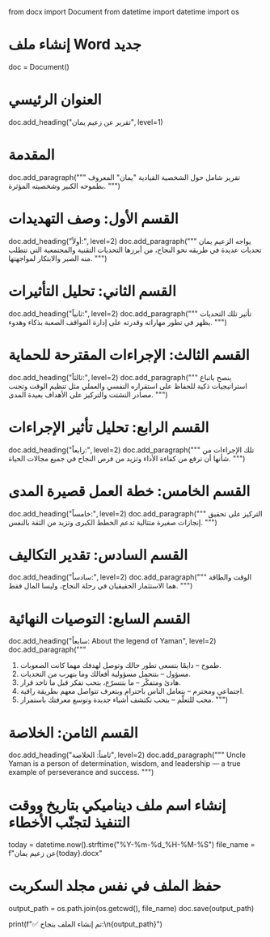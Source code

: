 from docx import Document
from datetime import datetime
import os

# إنشاء ملف Word جديد
doc = Document()

# العنوان الرئيسي
doc.add_heading("تقرير عن زعيم يمان", level=1)

# المقدمة
doc.add_paragraph("""
تقرير شامل حول الشخصية القيادية "يمان" المعروف بطموحه الكبير وشخصيته المؤثرة.
""")

# القسم الأول: وصف التهديدات
doc.add_heading("أولاً:", level=2)
doc.add_paragraph("""
يواجه الزعيم يمان تحديات عديدة في طريقه نحو النجاح، من أبرزها التحديات التقنية والمجتمعية 
التي تتطلب منه الصبر والابتكار لمواجهتها.
""")

# القسم الثاني: تحليل التأثيرات
doc.add_heading("ثانياً:", level=2)
doc.add_paragraph("""
تأثير تلك التحديات يظهر في تطور مهاراته وقدرته على إدارة المواقف الصعبة بذكاء وهدوء.
""")

# القسم الثالث: الإجراءات المقترحة للحماية
doc.add_heading("ثالثاً:", level=2)
doc.add_paragraph("""
ينصح باتباع استراتيجيات ذكية للحفاظ على استقراره النفسي والعملي مثل تنظيم الوقت 
وتجنب مصادر التشتت والتركيز على الأهداف بعيدة المدى.
""")

# القسم الرابع: تحليل تأثير الإجراءات
doc.add_heading("رابعاً:", level=2)
doc.add_paragraph("""
تلك الإجراءات من شأنها أن ترفع من كفاءة الأداء وتزيد من فرص النجاح في جميع مجالات الحياة.
""")

# القسم الخامس: خطة العمل قصيرة المدى
doc.add_heading("خامساً:", level=2)
doc.add_paragraph("""
التركيز على تحقيق إنجازات صغيرة متتالية تدعم الخطط الكبرى وتزيد من الثقة بالنفس.
""")

# القسم السادس: تقدير التكاليف
doc.add_heading("سادساً:", level=2)
doc.add_paragraph("""
الوقت والطاقة هما الاستثمار الحقيقيان في رحلة النجاح، وليسا المال فقط.
""")

# القسم السابع: التوصيات النهائية
doc.add_heading("سابعاً: About the legend of Yaman", level=2)
doc.add_paragraph("""
1. طموح – دايمًا بتسعى تطور حالك وتوصل لهدفك مهما كانت الصعوبات.  
2. مسؤول – بتتحمل مسؤولية أفعالك وما بتهرب من التحديات.  
3. هادئ ومتفكّر – ما بتتسرّع، بتحب تفكر قبل ما تاخد قرار.  
4. اجتماعي ومحترم – بتعامل الناس باحترام وبتعرف تتواصل معهم بطريقة راقية.  
5. محب للتعلّم – بتحب تكتشف أشياء جديدة وتوسع معرفتك باستمرار.
""")

# القسم الثامن: الخلاصة
doc.add_heading("ثامناً: الخلاصة", level=2)
doc.add_paragraph("""
Uncle Yaman is a person of determination, wisdom, and leadership — a true example of perseverance and success.
""")

# إنشاء اسم ملف ديناميكي بتاريخ ووقت التنفيذ لتجنّب الأخطاء
today = datetime.now().strftime("%Y-%m-%d_%H-%M-%S")
file_name = f"عن زعيم يمان{today}.docx"

# حفظ الملف في نفس مجلد السكربت
output_path = os.path.join(os.getcwd(), file_name)
doc.save(output_path)

print(f"✅ تم إنشاء الملف بنجاح:\n{output_path}")
